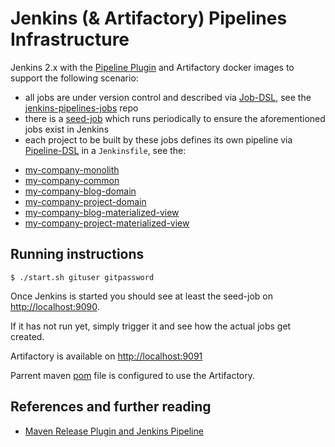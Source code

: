 
# Jenkins (& Artifactory) Pipelines Infrastructure

Jenkins 2.x with the [Pipeline Plugin](https://wiki.jenkins-ci.org/display/JENKINS/Pipeline+Plugin) and Artifactory docker images to support the following scenario:

 * all jobs are under version control and described via [Job-DSL](https://github.com/jenkinsci/job-dsl-plugin/wiki), see the [jenkins-pipelines-jobs](https://github.com/ivans-innovation-lab/jenkins-pipelines-jobs) repo
 * there is a [seed-job](https://github.com/ivans-innovation-lab/my-company-infrastructure/blob/master/seedJob.xml) which runs periodically to ensure the aforementioned jobs exist in Jenkins
 * each project to be built by these jobs defines its own pipeline via [Pipeline-DSL](https://jenkins.io/doc/book/pipeline/syntax/) in a `Jenkinsfile`, see the:

  - [my-company-monolith](https://github.com/ivans-innovation-lab/my-company-monolith)
  - [my-company-common](https://github.com/ivans-innovation-lab/my-company-common)
  - [my-company-blog-domain](https://github.com/ivans-innovation-lab/my-company-blog-domain)
  - [my-company-project-domain](https://github.com/ivans-innovation-lab/my-company-project-domain)
  - [my-company-blog-materialized-view](https://github.com/ivans-innovation-lab/my-company-blog-materialized-view)
  - [my-company-project-materialized-view](https://github.com/ivans-innovation-lab/my-company-project-materialized-view)


## Running instructions

```
$ ./start.sh gituser gitpassword
```

Once Jenkins is started you should see at least the seed-job on [http://localhost:9090](http://localhost:9090).

If it has not run yet, simply trigger it and see how the actual jobs get created.

Artifactory is available on [http://localhost:9091](http://localhost:9091)

Parrent maven [pom](https://github.com/ivans-innovation-lab/my-company-common/blob/master/pom.xml) file is configured to use the Artifactory.

## References and further reading

-  [Maven Release Plugin and Jenkins Pipeline](https://www.cloudbees.com/blog/new-way-do-continuous-delivery-maven-and-jenkins-pipeline)
